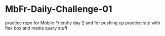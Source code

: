 # MbFr-Daily-Challenge-01
practice repo for Mobile Friendly day 2 and for pushing up practice site with flex box and media query stuff

